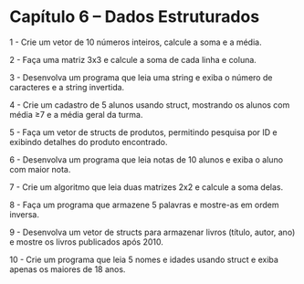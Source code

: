 # Capítulo 6 – Dados Estruturados

1 - Crie um vetor de 10 números inteiros, calcule a soma e a média.

2 - Faça uma matriz 3x3 e calcule a soma de cada linha e coluna.

3 - Desenvolva um programa que leia uma string e exiba o número de caracteres e a string invertida.

4 - Crie um cadastro de 5 alunos usando struct, mostrando os alunos com média ≥7 e a média geral da turma.

5 - Faça um vetor de structs de produtos, permitindo pesquisa por ID e exibindo detalhes do produto encontrado.

6 - Desenvolva um programa que leia notas de 10 alunos e exiba o aluno com maior nota.

7 - Crie um algoritmo que leia duas matrizes 2x2 e calcule a soma delas.

8 - Faça um programa que armazene 5 palavras e mostre-as em ordem inversa.

9 - Desenvolva um vetor de structs para armazenar livros (título, autor, ano) e mostre os livros publicados após 2010.

10 - Crie um programa que leia 5 nomes e idades usando struct e exiba apenas os maiores de 18 anos.